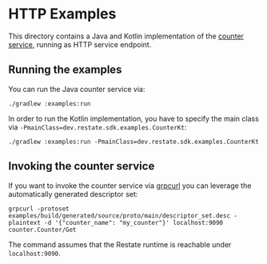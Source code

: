 # HTTP Examples

This directory contains a Java and Kotlin implementation of the [counter service](src/main/proto/counter.proto), running as HTTP service endpoint.

## Running the examples

You can run the Java counter service via:

```shell
./gradlew :examples:run
```

In order to run the Kotlin implementation, you have to specify the main class via `-PmainClass=dev.restate.sdk.examples.CounterKt`:

```shell
./gradlew :examples:run -PmainClass=dev.restate.sdk.examples.CounterKt
```

## Invoking the counter service

If you want to invoke the counter service via [grpcurl](https://github.com/fullstorydev/grpcurl) you can leverage the automatically generated descriptor set:

```shell
grpcurl -protoset examples/build/generated/source/proto/main/descriptor_set.desc -plaintext -d '{"counter_name": "my_counter"}' localhost:9090 counter.Counter/Get
```

The command assumes that the Restate runtime is reachable under `localhost:9090`.
